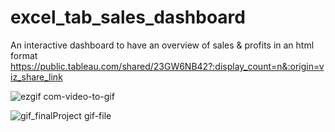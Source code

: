 # excel_tab_sales_dashboard
An interactive dashboard to have an overview of sales &amp; profits in an html format
https://public.tableau.com/shared/23GW6NB42?:display_count=n&:origin=viz_share_link 

![ezgif com-video-to-gif](https://github.com/chrisjcroall/excel_sales_dash/assets/126267745/b285a2e6-4143-4127-b6c9-7998de6ebddf)

![gif_finalProject gif-file](https://github.com/chrisjcroall/excel_sales_dash/assets/126267745/f9c312a2-fde2-444d-be69-453b11daa11f)
